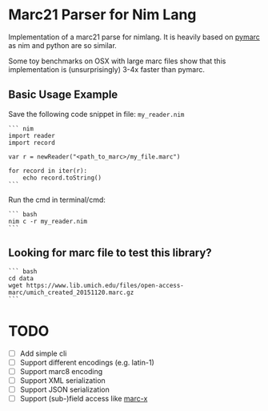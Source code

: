 # Marc21 Parser for Nim Lang

Implementation of a marc21 parse for nimlang. It is heavily based on [pymarc](https://gitlab.com/pymarc/pymarc) as nim and python are so similar.

Some toy benchmarks on OSX with large marc files show that this implementation is (unsurprisingly) 3-4x faster than pymarc.


## Basic Usage Example

Save the following code snippet in file: `my_reader.nim`

    ``` nim
    import reader
    import record

    var r = newReader("<path_to_marc>/my_file.marc")

    for record in iter(r):
        echo record.toString()
    ```

Run the cmd in terminal/cmd:

    ``` bash
    nim c -r my_reader.nim
    ```

## Looking for marc file to test this library?

    ``` bash
    cd data
    wget https://www.lib.umich.edu/files/open-access-marc/umich_created_20151120.marc.gz
    ```

# TODO 

- [ ] Add simple cli
- [ ] Support different encodings (e.g. latin-1)
- [ ] Support marc8 encoding
- [ ] Support XML serialization
- [ ] Support JSON serialization
- [ ] Support (sub-)field access like [marc-x](https://github.com/ubleipzig/marcx)

